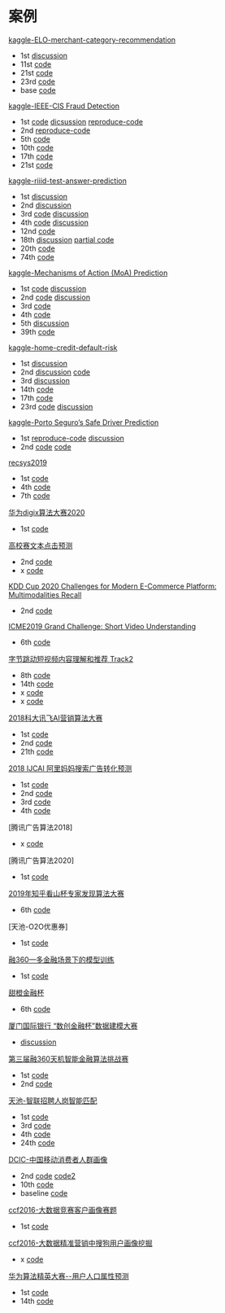 # 案例

[kaggle-ELO-merchant-category-recommendation](https://www.kaggle.com/c/elo-merchant-category-recommendation/overview)
- 1st [discussion](https://www.kaggle.com/competitions/elo-merchant-category-recommendation/discussion/82036#479038)
- 11st [code](https://github.com/kangzhang0709/2019-kaggle-elo-top-11-solution)
- 21st [code](https://github.com/bestpredicts/ELO)
- 23rd [code](https://github.com/yryrgogo/Elo-Recommendation-23place)
- base [code](https://github.com/aerdem4/kaggle-elo)

[kaggle-IEEE-CIS Fraud Detection](https://www.kaggle.com/c/ieee-fraud-detection/overview)
- 1st [code](https://www.kaggle.com/cdeotte/xgb-fraud-with-magic-0-9600) [dicsussion](https://www.kaggle.com/c/ieee-fraud-detection/discussion/111308) [reproduce-code](https://github.com/DJofOUC/IEEE-CIS-Fraud-Detection/blob/master/code/kaggle_score0.9598.py)
- 2nd [reproduce-code](https://github.com/ikibardin/kaggle-camera-model-identification)
- 5th [code](https://github.com/hakubishin3/kaggle_ieee)
- 10th [code](https://github.com/jxzly/Kaggle-IEEE-CIS-Fraud-Detection-2019)
- 17th [code](https://github.com/tmheo/IEEE-Fraud-Detection-17th-Place-Solution)
- 21st [code](https://github.com/white-bird/kaggle-ieee)

[kaggle-riiid-test-answer-prediction](https://www.kaggle.com/c/riiid-test-answer-prediction/overview)
- 1st [discussion](https://www.kaggle.com/c/riiid-test-answer-prediction/discussion/218318)
- 2nd [discussion](https://www.kaggle.com/c/riiid-test-answer-prediction/discussion/210113)
- 3rd [code](https://github.com/jamarju/riiid-acp-pub) [discussion](https://www.kaggle.com/c/riiid-test-answer-prediction/discussion/209585)
- 4th [code](https://github.com/dkletran/riiid-challenge-4th-place) [discussion](https://www.kaggle.com/c/riiid-test-answer-prediction/discussion/210171)
- 12nd [code](https://github.com/sakami0000/kaggle_riiid)
- 18th [discussion](https://mp.weixin.qq.com/s/zQJbNb08nXGMVqHGng-xLw) [partial code](https://github.com/ZiwenYeee/Riiid-numba-framework)
- 20th [code](https://github.com/Shujun-He/Riiid-Answer-Correctness-Prediction-20th-solution)
- 74th [code](https://github.com/jackhuntcn/Kaggle_Riiid_74th_LGBM)

[kaggle-Mechanisms of Action (MoA) Prediction](https://www.kaggle.com/c/lish-moa)
- 1st [code](https://github.com/guitarmind/kaggle_moa_winner_hungry_for_gold) [discussion](https://www.kaggle.com/c/lish-moa/discussion/201510)
- 2nd [code](https://github.com/baosenguo/Kaggle-MoA-2nd-Place-Solution) [discussion](https://www.kaggle.com/c/lish-moa/discussion/202256)
- 3rd [code](https://github.com/jxzly/3rd-kaggle-moa-2020-solution) 
- 4th [code](https://github.com/e-mon/lish-moa)
- 5th [discussion](https://www.kaggle.com/c/lish-moa/discussion/200533)
- 39th [code](https://github.com/fkubota/kaggle-Mechanisms-of-Action-MoA-Prediction)

[kaggle-home-credit-default-risk](https://www.kaggle.com/c/home-credit-default-risk)
- 1st [discussion](https://www.kaggle.com/c/home-credit-default-risk/discussion/64821)
- 2nd [discussion](https://www.kaggle.com/c/home-credit-default-risk/discussion/64722) [code](https://github.com/KazukiOnodera/Home-Credit-Default-Risk)
- 3rd [discussion](https://www.kaggle.com/c/home-credit-default-risk/discussion/64596)
- 14th [code](https://github.com/ZiwenYeee/Home-Credit-Risk-14th)
- 17th [code](https://github.com/NoxMoon/home-credit-default-risk)
- 23rd [code](https://www.kaggle.com/xucheng/cv-7993-private-score-7996) [discussion](https://zhuanlan.zhihu.com/p/43323121)

[kaggle-Porto Seguro’s Safe Driver Prediction](https://www.kaggle.com/c/porto-seguro-safe-driver-prediction/overview/description)
- 1st [reproduce-code](https://www.kaggle.com/osciiart/denoising-autoencoder) [discussion](https://www.kaggle.com/c/porto-seguro-safe-driver-prediction/discussion/44629)
- 2nd [code](https://github.com/xiaozhouwang/kaggle-porto-seguro) [code](https://www.kaggle.com/xiaozhouwang/2nd-place-lightgbm-solution)

[recsys2019](https://github.com/federicoparroni/recsys2019)
- 1st [code](https://github.com/logicai-io/recsys2019)
- 4th [code](https://github.com/rosetta-ai/rosetta_recsys2019)
- 7th [code](https://github.com/mustelideos/recsys-challenge-2019)

[华为digix算法大赛2020]()
- 1st [code](https://github.com/digix2020/digix2020_ctr_rank1)


[高校赛文本点击预测]()
- 2nd [code](https://github.com/srtianxia/BDC2019_Top2)
- x [code](https://github.com/chizhu/BDC2019)

[KDD Cup 2020 Challenges for Modern E-Commerce Platform: Multimodalities Recall]()
- 2nd [code](https://github.com/zuokai/KDDCUP_2020_MultimodalitiesRecall_2nd_Place)

[ICME2019 Grand Challenge: Short Video Understanding]()
- 6th [code](https://github.com/guoday/ICME2019-CTR)

[字节跳动短视频内容理解和推荐 Track2](https://www.biendata.xyz/competition/icmechallenge2019/)
- 8th [code](https://github.com/JiDong-CS/icme2019-bytedance-grand-challenge)
- 14th [code](https://github.com/Rearcher/ICME2019_Short_Video_Understanding_Challenge_Rank14)
- x [code](https://github.com/xuerongchuan/ICME2019competition)
- x [code](https://github.com/chenzhaoyan/Bytedance_ICME_challenge-master)

[2018科大讯飞AI营销算法大赛](https://js.dclab.run/v2/cmptDetail.html?id=245)
- 1st [code](https://github.com/bettenW/2018-iFLYTEK-Marketing-Algorithms-Competition-Finals-Rank1)
- 2nd [code](https://github.com/infturing/kdxf)
- 21th [code](https://github.com/Michaelhuazhang/-AI21-)

[2018 IJCAI 阿里妈妈搜索广告转化预测]()
- 1st [code](https://github.com/plantsgo/ijcai-2018)
- 2nd [code](https://github.com/YouChouNoBB/ijcai-18-top2-single-mole-solution)
- 3rd [code](https://github.com/luoda888/2018-IJCAI-top3)
- 4th [code](https://github.com/fanfanda/ijcai_2018)


[腾讯广告算法2018]
- x [code](https://github.com/DiligentPanda/Tencent_Ads_Algo_2018)

[腾讯广告算法2020]
- 1st [code](https://github.com/guoday/Tencent2020_Rank1st)

[2019年知乎看山杯专家发现算法大赛]()
- 6th [code](https://github.com/liuchenailq/zhihu-findexp)

[天池-O2O优惠券]
- 1st [code](https://github.com/wepe/O2O-Coupon-Usage-Forecast)


[融360—多金融场景下的模型训练]()
- 1st [code](https://github.com/shuiliwanwu/Rong360-Model-training-in-multiple-financial-scenarios)


[甜橙金融杯]()
- 6th [code](https://github.com/BirderEric/Tiancheng)

[厦门国际银行 “数创金融杯”数据建模大赛]()
- [discussion](https://zhuanlan.zhihu.com/p/149985365)

[第三届融360天机智能金融算法挑战赛]()
- 1st [code](https://github.com/PPshrimpGo/Rong360_feature_mining_1st_solution)
- 2nd [code](https://github.com/PPshrimpGo/Rong360_2nd)


[天池-智联招聘人岗智能匹配](https://tianchi.aliyun.com/competition/entrance/231728/forum) <br>
- 1st [code](https://github.com/hydantess/TianChi_zhilianzhaopin)
- 3rd [code](https://github.com/ji1ai1/201907-ZLRG)
- 4th [code](https://github.com/juzstu/TianChi_ZhiLianZhaoPin)
- 24th [code](https://github.com/magicwifi/zhaopin-zhilian)

[DCIC-中国移动消费者人群画像]()
- 2nd [code](https://github.com/PanJianning/DCIC-2019-Credit-2th-Place) [code2](https://github.com/C-rawler/DCIC-2019-Credit-intelligence-score-2th-Place)
- 10th [code](https://github.com/xy0210/DCIC-2019-China-Mobile)
- baseline [code](https://github.com/wangvenn/Credit-Scoring-Regression)

[ccf2016-大数据竞赛客户画像赛题]()
- 1st [code](https://github.com/feidapeng/2016CCF_StateGrid_UserProfile)

[ccf2016-大数据精准营销中搜狗用户画像挖掘]()
- x [code](https://github.com/hengchao0248/ccf2016_sougou)

[华为算法精英大赛--用户人口属性预测]()
- 1st [code](https://github.com/luoda888/HUAWEI-DIGIX-AgeGroup)
- 14th [code](https://github.com/WeavingWong/DigiX_HuaWei_Population_Age_Attribution_Predict)
